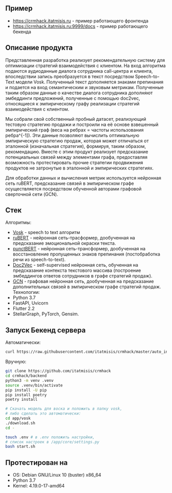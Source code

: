 ## Пример
- https://crmhack.itatmisis.ru - пример работающего фронтенда
- https://crmhack.itatmisis.ru:9999/docs - пример работающего бекенда

## Описание продукта

Представленная разработка реализует рекомендательную систему для оптимизации стратегий взаимодействия с клиентом. На вход алгоритма подаются аудиоданные диалога сотрудника call-центра и клиента, впоследствии запись преобразуется в текст посредством Speech-to-Text модели Vosk. Полученный текст дополняется знаками препинания и подается на вход семантическим и звуковым метрикам. Полученные таким образом данные о качестве диалога сотрудника дополняют эмбеддинги предложений, полученные с помощью doc2vec, относящиеся к эмпирическому графу реализации стратегий взаимодействия с клиентом. 

Мы собрали свой собственный пробный датасет, реализующий тестовую стратегию продажи и построили на её основе взвешенный эмпирический граф (веса на ребрах = частоты использования ребра^{-1]). Эти данные позволяют вычислить оптимальную эмпирическую стратегию продаж, которая может отличаться от эталонной (изначальная стратегия), формируя, таким образом, рекомендацию. Вместе с этим продукт реализует предсказание потенциальных связей между элементами графа, предоставляя возможность протестировать прочие стратегии продвижения продуктов не затронутые в эталонной и эмпирических стратегиях.  

Для обработки данных и вычисления метрик используется нейронная сеть ruBERT, предсказание связей в эмпирическом графе осуществляется посредством обученной авторами графовой сверточной сети (GCN).     

## Стек 
Алгоритмы:
- [Vosk](https://alphacephei.com/vosk/) - speech to text алгоритм
- [ruBERT](http://docs.deeppavlov.ai/en/master/features/models/bert.html) - нейронная сеть-трасформер, дообученная на предсказание эмоциональной окраски текста.
- [punctBERT]() - нейронная сеть-трансформер, дообученная на восстановление пропущенных знаков препинания (постобработка речи из speech-to-text).
- [Doc2Vec](https://radimrehurek.com/gensim/models/doc2vec.html) - self-supervised нейронная сеть, обученная на предсказание контекста текстового массива (построение эмбеддингов ответов сотрудников в графе стратегий продаж). 
- [GCN](https://github.com/tkipf/gcn) - графовая нейронная сеть, дообученная на предсказание дополнительных связей в эмпирическом графе стратегий продаж. 
Технологии:
- Python 3.7
- FastAPI, Uvicorn
- Flutter 2.2
- StellarGraph, PyTorch, Gensim.

## Запуск Бекенд сервера
Автоматически:
``` bash
curl https://raw.githubusercontent.com/itatmisis/crmhack/master/auto_install.sh | sh
```
Вручную:
``` bash
git clone https://github.com/itatmisis/crmhack
cd crmhack/backend
python3 -m venv .venv
source .venv/bin/activate
pip install -U pip
pip install poetry
poetry install

# Скачать модель для воска и положить в папку vosk, 
# либо сделать это автоматически:
cd app/vosk
./download.sh
cd -

touch .env # в .env положить настройки,
# список настроек в /app/core/settings.py
bash start.sh
```
## Протестирован на
- OS: Debian GNU/Linux 10 (buster) x86_64
- Python 3.7
- Kernel: 4.19.0-17-amd64 
